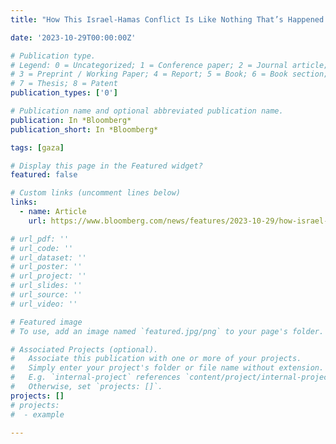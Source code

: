 ```yaml
---
title: "How This Israel-Hamas Conflict Is Like Nothing That’s Happened Before"

date: '2023-10-29T00:00:00Z'

# Publication type.
# Legend: 0 = Uncategorized; 1 = Conference paper; 2 = Journal article;
# 3 = Preprint / Working Paper; 4 = Report; 5 = Book; 6 = Book section;
# 7 = Thesis; 8 = Patent
publication_types: ['0']

# Publication name and optional abbreviated publication name.
publication: In *Bloomberg*
publication_short: In *Bloomberg*

tags: [gaza]

# Display this page in the Featured widget?
featured: false

# Custom links (uncomment lines below)
links:
  - name: Article
    url: https://www.bloomberg.com/news/features/2023-10-29/how-israel-and-palestinians-troubled-history-set-stage-for-gaza-war

# url_pdf: ''
# url_code: ''
# url_dataset: ''
# url_poster: ''
# url_project: ''
# url_slides: ''
# url_source: ''
# url_video: ''

# Featured image
# To use, add an image named `featured.jpg/png` to your page's folder.

# Associated Projects (optional).
#   Associate this publication with one or more of your projects.
#   Simply enter your project's folder or file name without extension.
#   E.g. `internal-project` references `content/project/internal-project/index.md`.
#   Otherwise, set `projects: []`.
projects: []
# projects:
#  - example

---
```

